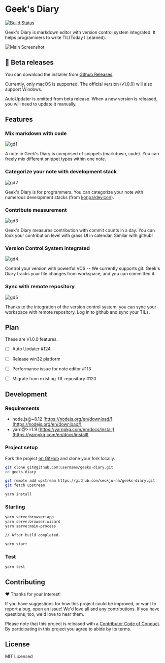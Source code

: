 # Geek's Diary

[![Build Status](https://img.shields.io/travis/seokju-na/geeks-diary.svg?style=flat-square)](https://travis-ci.org/seokju-na/geeks-diary)

Geek's Diary is markdown editor with version control system integrated. It helps programmers to write TIL(Today I Learned). 

![Main Screenshot](https://user-images.githubusercontent.com/13250888/50562835-00e98600-0d5b-11e9-8d23-76b267a0fbf0.png)


## 🚀 Beta releases

You can download the installer from [Github Releases](https://github.com/seokju-na/geeks-diary/releases).

Currently, only macOS is supported. The official version (v1.0.0) will also support Windows.

AutoUpdater is omitted from beta release. When a new version is released, you will need to update it manually.


## Features

### Mix markdown with code

![gd1](https://user-images.githubusercontent.com/13250888/50505408-bea01a80-0ab6-11e9-9b03-0d8783a9544a.gif)

A note in Geek's Diary is comprised of snippets (markdown, code). You can freely mix different snippet types within one note.

### Categorize your note with development stack

![gd2](https://user-images.githubusercontent.com/13250888/50505409-bea01a80-0ab6-11e9-80cf-80fd1710a5c1.gif)

Geek's Diary is for programmers. You can categorize your note with numerous development stacks (from [konpa/devicon](https://github.com/konpa/devicon)).

### Contribute measurement

![gd3](https://user-images.githubusercontent.com/13250888/50505410-bea01a80-0ab6-11e9-9794-33d6cadb64b8.gif)

Geek's Diary measures contribution with commit counts in a day. You can look your contribution level with grass UI in calendar. Similar with github!

### Version Control System integrated

![gd4](https://user-images.githubusercontent.com/13250888/50505412-bea01a80-0ab6-11e9-8956-aece539158bd.gif)

Control your version with powerful VCS -- We currently supports git. Geek's Diary tracks your file changes from workspace, and you can committed it.

### Sync with remote repository

![gd5](https://user-images.githubusercontent.com/13250888/50505413-bf38b100-0ab6-11e9-8d2f-6a1c8725c6cd.gif)
 
Thanks to the integration of the version control system, you can sync your workspace with remote repository. Log in to github and sync your TILs.
 

 
## Plan

These are v1.0.0 features.

- [ ] Auto Updater #124
- [ ] Release win32 platform
- [ ] Performance issue for note editor #113
- [ ] Migrate from existing TIL repository #120


## Development

### Requirements

- node.js@~8.12 [https://nodejs.org/en/download/](https://nodejs.org/en/download/)
- yarn@>=1.9 [https://yarnpkg.com/en/docs/install](https://yarnpkg.com/en/docs/install)


### Project setup

Fork the project [on GitHub](https://github.com/seokju-na/geeks-diary) and clone your fork locally.

```bash
git clone git@gitnub.com:username/geeks-diary.git
cd geeks-diary

git remote add upstream https://github.com/seokju-na/geeks-diary.git
git fetch upstream

yarn install
```


### Starting

```bash
yarn serve:browser:app
yarn serve:browser:wizard
yarn serve:main-process

// After build completed.

yarn start
```

### Test

```bash
yarn test
```


## Contributing

❤️ Thanks for your interest!

If you have suggestions for how this project could be improved, or want to report a bug, open an issue! We'd love all and any contributions. If you have questions, too, we'd love to hear them.

Please note that this project is released with a [Contributor Code of Conduct](CODE_OF_CONDUCT.md). By participating in this project you agree to abide by its terms.


## License

MIT Licensed
